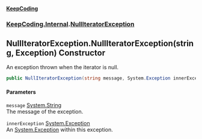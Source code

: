 #### [KeepCoding](index.md 'index')
### [KeepCoding.Internal](KeepCoding.Internal.md 'KeepCoding.Internal').[NullIteratorException](NullIteratorException.md 'KeepCoding.Internal.NullIteratorException')
## NullIteratorException.NullIteratorException(string, Exception) Constructor
An exception thrown when the iterator is null.  
```csharp
public NullIteratorException(string message, System.Exception innerException);
```
#### Parameters
<a name='KeepCoding.Internal.NullIteratorException.NullIteratorException(string.System.Exception).message'></a>
`message` [System.String](https://docs.microsoft.com/en-us/dotnet/api/System.String 'System.String')  
The message of the exception.
  
<a name='KeepCoding.Internal.NullIteratorException.NullIteratorException(string.System.Exception).innerException'></a>
`innerException` [System.Exception](https://docs.microsoft.com/en-us/dotnet/api/System.Exception 'System.Exception')  
An [System.Exception](https://docs.microsoft.com/en-us/dotnet/api/System.Exception 'System.Exception') within this exception.
  

